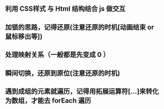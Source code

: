 ## 利用 CSS样式 与 Html 结构结合 js 做交互

## 加锁的思路，记得还原(注意还原的时机[动画结束 or 鼠标移出等])

## 处理映射关系（一般都是先变成 0 ）

## 瞬间切换，还原到原位(注意还原的时机)

## 遇到成组的元素就遍历，记得用拓展运算符[...]来转化为数组，才能去 forEach 遍历